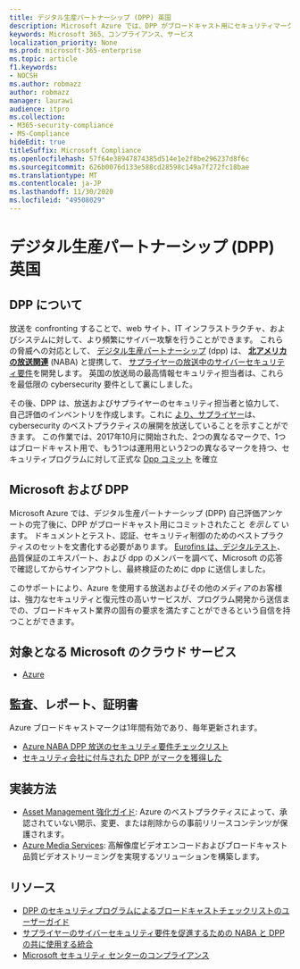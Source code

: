 ```yaml
---
title: デジタル生産パートナーシップ (DPP) 英国
description: Microsoft Azure では、DPP がブロードキャスト用にセキュリティマークを付けてコミットされています。
keywords: Microsoft 365、コンプライアンス、サービス
localization_priority: None
ms.prod: microsoft-365-enterprise
ms.topic: article
f1.keywords:
- NOCSH
ms.author: robmazz
author: robmazz
manager: laurawi
audience: itpro
ms.collection:
- M365-security-compliance
- MS-Compliance
hideEdit: true
titleSuffix: Microsoft Compliance
ms.openlocfilehash: 57f64e38947874385d514e1e2f8be296237d8f6c
ms.sourcegitcommit: 626b0076d133e588cd28598c149a7f272fc18bae
ms.translationtype: MT
ms.contentlocale: ja-JP
ms.lasthandoff: 11/30/2020
ms.locfileid: "49508029"
---
```

# <a name="digital-production-partnership-dpp-united-kingdom"></a>デジタル生産パートナーシップ (DPP) 英国

## <a name="about-the-dpp"></a>DPP について

放送を confronting することで、web サイト、IT インフラストラクチャ、およびシステムに対して、より頻繁にサイバー攻撃を行うことができます。 これらの脅威への対応として、 [デジタル生産パートナーシップ](https://www.thedpp.com/) (dpp) は、 [**北アメリカの放送関連**](https://nabanet.com/) (NABA) と提携して、 [サプライヤーの放送中のサイバーセキュリティ要件](https://nabanet.com/wp-content/uploads/2017/08/NABA_DPP_CyberSecurity_Requirements_3.pdf)を開発します。 英国の放送局の最高情報セキュリティ担当者は、これらを最低限の cybersecurity 要件として裏にしました。  
  
その後、DPP は、放送およびサプライヤーのセキュリティ担当者と協力して、自己評価のインベントリを作成します。これに [より、サプライヤー](https://dpp-assets.s3.amazonaws.com/wp-content/uploads/2017/10/CTS_BroadcastChecklist.xlsx)は、cybersecurity のベストプラクティスの展開を放送していることを示すことができます。 この作業では、2017年10月に開始された、2つの異なるマークで、1つはブロードキャスト用で、もう1つは運用用という2つの異なるマークを持つ、セキュリティプログラムに対して正式な [Dpp コミット](https://www.thedpp.com/tech/security/committed-to-security/) を確立

## <a name="microsoft-and-the-dpp"></a>Microsoft および DPP

Microsoft Azure では、デジタル生産パートナーシップ (DPP) 自己評価アンケートの完了後に、DPP がブロードキャスト用にコミットされたこと *を示して* います。 ドキュメントとテスト、認証、セキュリティ制御のためのベストプラクティスのセットを文書化する必要があります。 [Eurofins は、デジタルテスト](https://www.eurofins-digitaltesting.com/)、品質保証のエキスパート、および dpp のメンバーを調べて、Microsoft の応答で確認してからサインアウトし、最終検証のために dpp に送信しました。  
  
このサポートにより、Azure を使用する放送およびその他のメディアのお客様は、強力なセキュリティと復元性の高いサービスが、プログラム開発から送信までの、ブロードキャスト業界の固有の要求を満たすことができるという自信を持つことができます。

## <a name="microsoft-in-scope-cloud-services"></a>対象となる Microsoft のクラウド サービス

- [Azure](https://aka.ms/AzureCompliance)

## <a name="audits-reports-and-certificates"></a>監査、レポート、証明書

Azure ブロードキャストマークは1年間有効であり、毎年更新されます。

- [Azure NABA DPP 放送のセキュリティ要件チェックリスト](https://aka.ms/Azure-CTS-Broadcast-Checklist)
- [セキュリティ会社に付与された DPP がマークを獲得した](https://aka.ms/Azure-Asset-Mgmt)

## <a name="how-to-implement"></a>実装方法

- [Asset Management 強化ガイド](https://aka.ms/Azure-Asset-Mgmt): Azure のベストプラクティスによって、承認されていない開示、変更、または削除からの事前リリースコンテンツが保護されます。
- [Azure Media Services](https://docs.microsoft.com/azure/media-services/): 高解像度ビデオエンコードおよびブロードキャスト品質ビデオストリーミングを実現するソリューションを構築します。

## <a name="resources"></a>リソース

- [DPP のセキュリティプログラムによるブロードキャストチェックリストのユーザーガイド](https://dpp-assets.s3.amazonaws.com/wp-content/uploads/2017/10/CTS_BroadcastChecklistUserGuide.pdf)
- [サプライヤーのサイバーセキュリティ要件を促進するための NABA と DPP の共に使用する統合](https://nabanet.com/wp-content/uploads/2017/08/NABAcaster-Issue_26.pdf)
- [Microsoft セキュリティ センターのコンプライアンス](https://www.microsoft.com/trust-center/compliance/compliance-overview)
